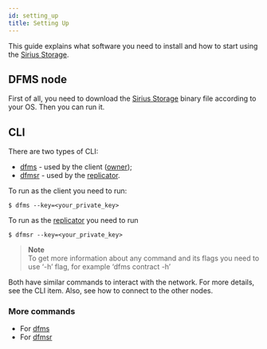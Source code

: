 ```yaml
---
id: setting_up
title: Setting Up
---
```

This guide explains what software you need to install and how to start using the [Sirius Storage](what_is.md).

## DFMS node

First of all, you need to download the [Sirius Storage](what_is.md) binary file according to your OS. Then you can run it.

## CLI

There are two types of CLI:

- [dfms](../cli/dfms/dfms.md) - used by the client ([owner](../roles/owner.md));
- [dfmsr](../cli/dfmsr/dfmsr.md) - used by the [replicator](../roles/replicator.md).

To run as the client you need to run:

```console
$ dfms --key=<your_private_key>
```

To run as the [replicator](../roles/replicator.md) you need to run 

```console
$ dfmsr --key=<your_private_key>
```

>**Note** \
To get more information about any command and its flags you need to use ‘-h’ flag, for example ‘dfms contract -h’

Both have similar commands to interact with the network. For more details, see the CLI item. Also, see how to connect to the other nodes.

### More commands

- For [dfms](../cli/dfms/dfms.md)
- For [dfmsr](../cli/dfmsr/dfmsr.md)
